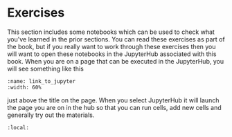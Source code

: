 # Exercises
This section includes some notebooks which can be used to check what you've learned in the prior sections.  You can read these exercises as part of the book, but if you really want to work through these exercises then you will want to open these notebooks in the JupyterHub associated with this book.  When you are on a page that can be executed in the JupyterHub, you will see something like this 
````{figure} ../img/Link-Jupyter.png
:name: link_to_jupyter
:width: 60%
````
just above the title on the page.  When you select JupyterHub it will launch the page you are on in the hub so that you can run cells, add new cells and generally try out the materials.

````{contents}
:local:
````

